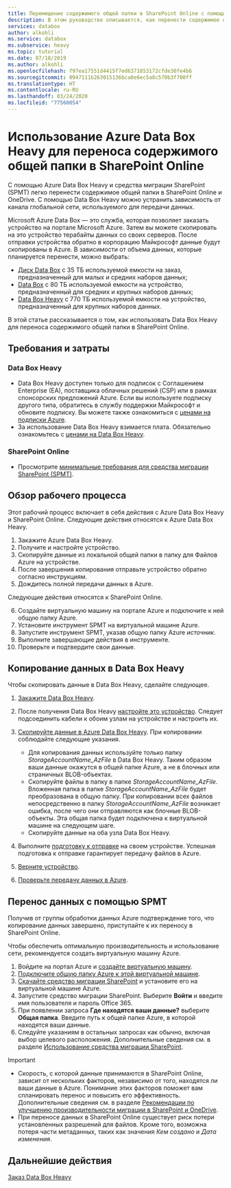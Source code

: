 ```yaml
---
title: Перемещение содержимого общей папки в SharePoint Online с помощью Azure Data Box Heavy
description: В этом руководстве описывается, как перенести содержимое общей папки в SharePoint Online с помощью Azure Data Box Heavy.
services: databox
author: alkohli
ms.service: databox
ms.subservice: heavy
ms.topic: tutorial
ms.date: 07/18/2019
ms.author: alkohli
ms.openlocfilehash: f97ea17551d4415f7ed6371853172cfde30fe4b6
ms.sourcegitcommit: 0947111b263015136bca0e6ec5a8c570b3f700ff
ms.translationtype: HT
ms.contentlocale: ru-RU
ms.lasthandoff: 03/24/2020
ms.locfileid: "77560054"
---
```

# <a name="use-the-azure-data-box-heavy-to-migrate-your-file-share-content-to-sharepoint-online"></a>Использование Azure Data Box Heavy для переноса содержимого общей папки в SharePoint Online

С помощью Azure Data Box Heavy и средства миграции SharePoint (SPMT) легко перенести содержимое общей папки в SharePoint Online и OneDrive. С помощью Data Box Heavy можно устранить зависимость от канала глобальной сети, используемого для передачи данных.

Microsoft Azure Data Box — это служба, которая позволяет заказать устройство на портале Microsoft Azure. Затем вы можете скопировать на это устройство терабайты данных со своих серверов. После отправки устройства обратно в корпорацию Майкрософт данные будут скопированы в Azure. В зависимости от объема данных, которые планируется перенести, можно выбрать:

- [Диск Data Box](https://docs.microsoft.com/azure/databox/data-box-disk-overview) с 35 ТБ используемой емкости на заказ, предназначенный для малых и средних наборов данных;
- [Data Box](https://docs.microsoft.com/azure/databox/data-box-overview) с 80 ТБ используемой емкости на устройство, предназначенный для средних и крупных наборов данных;
- [Data Box Heavy](https://docs.microsoft.com/azure/databox/data-box-heavy-overview) с 770 ТБ используемой емкости на устройство, предназначенный для крупных наборов данных.

В этой статье рассказывается о том, как использовать Data Box Heavy для переноса содержимого общей папки в SharePoint Online.

## <a name="requirements-and-costs"></a>Требования и затраты

### <a name="for-data-box-heavy"></a>Data Box Heavy

- Data Box Heavy доступен только для подписок с Соглашением Enterprise (EA), поставщика облачных решений (CSP) или в рамках спонсорских предложений Azure. Если вы используете подписку другого типа, обратитесь в службу поддержки Майкрософт и обновите подписку. Вы можете также ознакомиться с [ценами на подписки Azure](https://azure.microsoft.com/pricing/).
- За использование Data Box Heavy взимается плата. Обязательно ознакомьтесь с [ценами на Data Box Heavy](https://azure.microsoft.com/pricing/details/databox/heavy/).


### <a name="for-sharepoint-online"></a>SharePoint Online

- Просмотрите [минимальные требования для средства миграции SharePoint (SPMT)](https://docs.microsoft.com/sharepointmigration/how-to-use-the-sharepoint-migration-tool).

## <a name="workflow-overview"></a>Обзор рабочего процесса

Этот рабочий процесс включает в себя действия с Azure Data Box Heavy и SharePoint Online.
Следующие действия относятся к Azure Data Box Heavy.

1. Закажите Azure Data Box Heavy.
2. Получите и настройте устройство.
3. Скопируйте данные из локальной общей папки в папку для Файлов Azure на устройстве.
4. После завершения копирования отправьте устройство обратно согласно инструкциям.
5. Дождитесь полной передачи данных в Azure.

Следующие действия относятся к SharePoint Online.

6. Создайте виртуальную машину на портале Azure и подключите к ней общую папку Azure.
7. Установите инструмент SPMT на виртуальной машине Azure.
8. Запустите инструмент SPMT, указав общую папку Azure *источник*.
9. Выполните завершающие действия в инструменте.
10. Проверьте и подтвердите свои данные.

## <a name="use-data-box-heavy-to-copy-data"></a>Копирование данных в Data Box Heavy

Чтобы скопировать данные в Data Box Heavy, сделайте следующее.

1. [Закажите Data Box Heavy](data-box-heavy-deploy-ordered.md).
2. После получения Data Box Heavy [настройте это устройство](data-box-heavy-deploy-set-up.md). Следует подсоединить кабели к обоим узлам на устройстве и настроить их.
3. [Скопируйте данные в Azure Data Box Heavy](data-box-heavy-deploy-copy-data.md). При копировании соблюдайте следующие указания.

    - Для копирования данных используйте только папку *StorageAccountName_AzFile* в Data Box Heavy. Таким образом ваши данные окажутся в общей папке Azure, а не в блочных или страничных BLOB-объектах.
    - Скопируйте файлы в папку в папке *StorageAccountName_AzFile*. Вложенная папка в папке *StorageAccountName_AzFile* будет преобразована в общую папку. При копировании всех файлов непосредственно в папку *StorageAccountName_AzFile* возникает ошибка, после чего они отправляются как блочные BLOB-объекты. Эта общая папка будет подключена к виртуальной машине на следующем шаге.
    - Скопируйте данные на оба узла Data Box Heavy.
3. Выполните [подготовку к отправке](data-box-heavy-deploy-picked-up.md#prepare-to-ship) на своем устройстве. Успешная подготовка к отправке гарантирует передачу файлов в Azure.
4. [Верните устройство](data-box-heavy-deploy-picked-up.md#ship-data-box-heavy-back).
5. [Проверьте передачу данных в Azure](data-box-heavy-deploy-picked-up.md#verify-data-upload-to-azure).

## <a name="use-spmt-to-migrate-data"></a>Перенос данных с помощью SPMT

Получив от группы обработки данных Azure подтверждение того, что копирование данных завершено, приступайте к их переносу в SharePoint Online.

Чтобы обеспечить оптимальную производительность и использование сети, рекомендуется создать виртуальную машину Azure.

1. Войдите на портал Azure и [создайте виртуальную машину](../virtual-machines/windows/quick-create-portal.md).
2. [Подключите общую папку Azure к этой виртуальной машине](../storage/files/storage-how-to-use-files-windows.md#mount-the-azure-file-share-with-file-explorer).
3. [Скачайте средство миграции SharePoint](https://spmtreleasescus.blob.core.windows.net/install/default.htm) и установите его на виртуальной машине Azure.
4. Запустите средство миграции SharePoint. Выберите **Войти** и введите имя пользователя и пароль Office 365.
5. При появлении запроса **Где находятся ваши данные?** выберите **Общая папка**. Введите путь к общей папке Azure, в которой находятся ваши данные.
6. Следуйте указаниям в остальных запросах как обычно, включая выбор целевого расположения. Дополнительные сведения см. в разделе [Использование средства миграции SharePoint](https://docs.microsoft.com/sharepointmigration/how-to-use-the-sharepoint-migration-tool).

> [!IMPORTANT]
> - Скорость, с которой данные принимаются в SharePoint Online, зависит от нескольких факторов, независимо от того, находятся ли ваши данные в Azure. Понимание этих факторов поможет вам спланировать перенос и повысить его эффективность.  Дополнительные сведения см. в разделе [Рекомендации по улучшению производительности миграции в SharePoint и OneDrive](/sharepointmigration/sharepoint-online-and-onedrive-migration-speed).
> - При переносе данных в SharePoint Online существует риск потери установленных разрешений для файлов. Кроме того, возможна потеря части метаданных, таких как значения *Кем создано* и *Дата изменения*.

## <a name="next-steps"></a>Дальнейшие действия

[Заказ Data Box Heavy](./data-box-heavy-deploy-ordered.md)